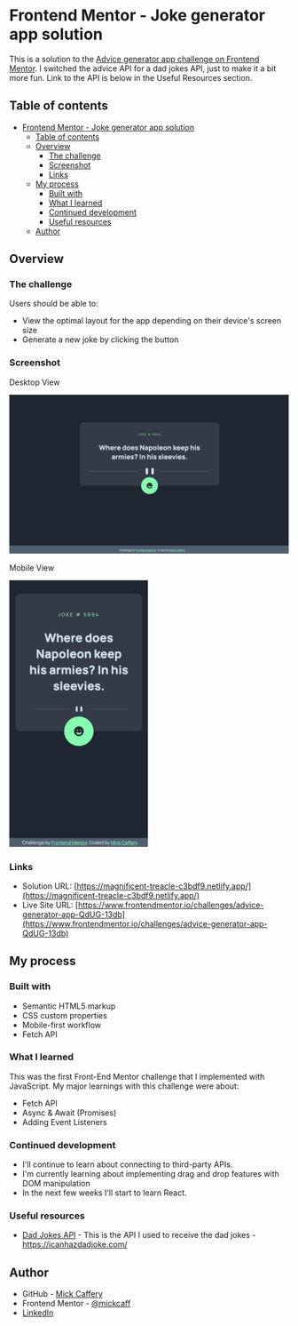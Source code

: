 # Frontend Mentor - Joke generator app solution

This is a solution to the [Advice generator app challenge on Frontend Mentor](https://www.frontendmentor.io/challenges/advice-generator-app-QdUG-13db). I switched the advice API for a dad jokes API, just to make it a bit more fun. Link to the API is below in the Useful Resources section.

## Table of contents

- [Frontend Mentor - Joke generator app solution](#frontend-mentor---joke-generator-app-solution)
  - [Table of contents](#table-of-contents)
  - [Overview](#overview)
    - [The challenge](#the-challenge)
    - [Screenshot](#screenshot)
    - [Links](#links)
  - [My process](#my-process)
    - [Built with](#built-with)
    - [What I learned](#what-i-learned)
    - [Continued development](#continued-development)
    - [Useful resources](#useful-resources)
  - [Author](#author)


## Overview

### The challenge

Users should be able to:

- View the optimal layout for the app depending on their device's screen size
- Generate a new joke by clicking the button

### Screenshot

Desktop View

![Desktop view screenshot](./images/final-desktop.png)

Mobile View

<img src="./images/final-mobile.png" alt="Mobile view screenshot" width="250px">

### Links

- Solution URL: [https://magnificent-treacle-c3bdf9.netlify.app/](https://magnificent-treacle-c3bdf9.netlify.app/)
- Live Site URL: [https://www.frontendmentor.io/challenges/advice-generator-app-QdUG-13db](https://www.frontendmentor.io/challenges/advice-generator-app-QdUG-13db)

## My process

### Built with

- Semantic HTML5 markup
- CSS custom properties
- Mobile-first workflow
- Fetch API

### What I learned

This was the first Front-End Mentor challenge that I implemented with JavaScript.
My major learnings with this challenge were about:
- Fetch API
- Async & Await (Promises)
- Adding Event Listeners


### Continued development

- I'll continue to learn about connecting to third-party APIs.
- I'm currently learning about implementing drag and drop features with DOM manipulation
- In the next few weeks I'll start to learn React.

### Useful resources

- [Dad Jokes API](https://icanhazdadjoke.com/) - This is the API I used to receive the dad jokes - https://icanhazdadjoke.com/


## Author

- GitHub - [Mick Caffery](https://github.com/mickcaff)
- Frontend Mentor - [@mickcaff](https://www.frontendmentor.io/profile/mickcaff)
- [LinkedIn](https://www.linkedin.com/in/mcaffery/)
